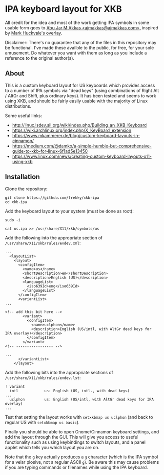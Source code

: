 IPA keyboard layout for XKB
===========================

All credit for the idea and most of the work getting IPA symbols in some usable form goes to [Abu Jar M Akkas &lt;ajmakkas@ajmakkas.com&gt;](http://www.ajmakkas.com/pages/c_xkbipa.html), inspired by [Mark Huckvale's overlay](http://www.phon.ucl.ac.uk/resource/phonetics/).

Disclaimer: There's no guarantee that any of the files in this repository may be functional. I've made these availble to the public, for free, for your sole amusement. Do whatever you want with them as long as you include a reference to the original author(s).

About
-----

This is a custom keyboard layout for US keyboards which provides access to a number of IPA symbols via "dead keys" (using combinations of Right Alt / AltGr and Shift, plus ordinary keys). It has been tested and seems to work using XKB, and should be fairly easily usable with the majority of Linux distributions.

Some useful links:
- http://linux.lsdev.sil.org/wiki/index.php/Building_an_XKB_Keyboard
- https://wiki.archlinux.org/index.php/X_KeyBoard_extension
- https://www.mkammerer.de/blog/custom-keyboard-layouts-in-cinnamon/
- https://medium.com/@damko/a-simple-humble-but-comprehensive-guide-to-xkb-for-linux-6f1ad5e13450
- https://www.linux.com/news/creating-custom-keyboard-layouts-x11-using-xkb

Installation
------------

Clone the repository:
```
git clone https://github.com/frekky/xkb-ipa
cd xkb-ipa
```

Add the keyboard layout to your system (must be done as root):
```
sudo -i

cat us.ipa >> /usr/share/X11/xkb/symbols/us
```

Add the following into the appropriate section of `/usr/share/X11/xkb/rules/evdev.xml`:
```
...
  <layoutList>
    <layout>
      <configItem>
        <name>us</name>      
        <shortDescription>en</shortDescription>
        <description>English (US)</description>
        <languageList>
          <iso639Id>eng</iso639Id>
        </languageList>
      </configItem>
      <variantList>
...

<!-- add this bit here -->
        <variant>
          <configItem>
            <name>uclphon</name>
            <description>English (US/intl, with AltGr dead keys for IPA overlay)</description>
          </configItem>
        </variant>
<!-- ----------------- -->

...
      </variantList>
    </layout>
```

Add the following bits into the appropriate sections of `/usr/share/X11/xkb/rules/evdev.lst`:
```
! variant
  intl            us: English (US, intl., with dead keys)
...
  uclphon         us: English (US/intl, with AltGr dead keys for IPA overlay)
...
```

Test that setting the layout works with `setxkbmap us uclphon` (and back to regular US with `setxkbmap us basic`).

Finally you should be able to open Gnome/Cinnamon keyboard settings, and add the layout through the GUI. This will give you access to useful functionality such as using keybindings to switch layouts, and a panel applet which tells you which layout you are on.

Note that the `g` key actually produces a `ɡ` character (which is the IPA symbol for a velar plosive, not a regular ASCII `g`). Be aware this may cause problems if you are typing commands or filenames while using the IPA keyboard.


